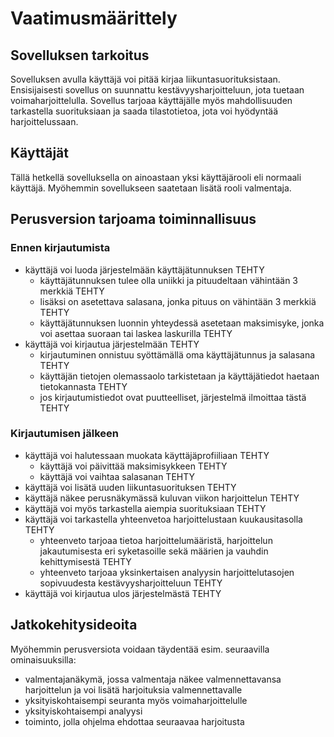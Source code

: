 # Vaatimusmäärittely
## Sovelluksen tarkoitus
Sovelluksen avulla käyttäjä voi pitää kirjaa liikuntasuorituksistaan. Ensisijaisesti sovellus on suunnattu kestävyysharjoitteluun, jota tuetaan voimaharjoittelulla. Sovellus tarjoaa käyttäjälle myös mahdollisuuden tarkastella suorituksiaan ja saada tilastotietoa, jota voi hyödyntää harjoittelussaan.
## Käyttäjät
Tällä hetkellä sovelluksella on ainoastaan yksi käyttäjärooli eli normaali käyttäjä. Myöhemmin sovellukseen saatetaan lisätä rooli valmentaja.
## Perusversion tarjoama toiminnallisuus
### Ennen kirjautumista
* käyttäjä voi luoda järjestelmään käyttäjätunnuksen TEHTY
  * käyttäjätunnuksen tulee olla uniikki ja pituudeltaan vähintään 3 merkkiä TEHTY
  * lisäksi on asetettava salasana, jonka pituus on vähintään 3 merkkiä TEHTY
  * käyttäjätunnuksen luonnin yhteydessä asetetaan maksimisyke, jonka voi asettaa suoraan tai laskea laskurilla TEHTY
* käyttäjä voi kirjautua järjestelmään TEHTY
  * kirjautuminen onnistuu syöttämällä oma käyttäjätunnus ja salasana TEHTY
  * käyttäjän tietojen olemassaolo tarkistetaan ja käyttäjätiedot haetaan tietokannasta TEHTY
  * jos kirjautumistiedot ovat puutteelliset, järjestelmä ilmoittaa tästä TEHTY
### Kirjautumisen jälkeen
* käyttäjä voi halutessaan muokata käyttäjäprofiiliaan TEHTY
  * käyttäjä voi päivittää maksimisykkeen TEHTY
  * käyttäjä voi vaihtaa salasanan TEHTY
* käyttäjä voi lisätä uuden liikuntasuorituksen TEHTY
* käyttäjä näkee perusnäkymässä kuluvan viikon harjoittelun TEHTY
* käyttäjä voi myös tarkastella aiempia suorituksiaan TEHTY
* käyttäjä voi tarkastella yhteenvetoa harjoittelustaan kuukausitasolla TEHTY
  * yhteenveto tarjoaa tietoa harjoittelumääristä, harjoittelun jakautumisesta eri syketasoille sekä määrien ja vauhdin kehittymisestä TEHTY
  * yhteenveto tarjoaa yksinkertaisen analyysin harjoittelutasojen sopivuudesta kestävyysharjoitteluun TEHTY
* käyttäjä voi kirjautua ulos järjestelmästä TEHTY
## Jatkokehitysideoita
Myöhemmin perusversiota voidaan täydentää esim. seuraavilla ominaisuuksilla:
* valmentajanäkymä, jossa valmentaja näkee valmennettavansa harjoittelun ja voi lisätä harjoituksia valmennettavalle
* yksityiskohtaisempi seuranta myös voimaharjoittelulle
* yksityiskohtaisempi analyysi
* toiminto, jolla ohjelma ehdottaa seuraavaa harjoitusta 
